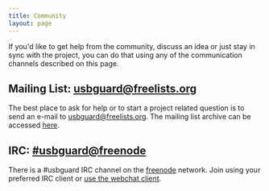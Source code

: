 ```yaml
---
title: Community
layout: page
---
```


If you'd like to get help from the community, discuss an idea or just stay in sync with the project, you can do that using any of the communication channels described on this page.

## Mailing List: [usbguard@freelists.org](https://www.freelists.org/list/usbguard)

The best place to ask for help or to start a project related question is to send an e-mail to [usbguard@freelists.org](mailto:usbguard@freelists.org). The mailing list archive can be accessed [here](https://www.freelists.org/archive/usbguard/).

## IRC: [#usbguard@freenode](https://webchat.freenode.net/?channels=#usbguard)

There is a #usbguard IRC channel on the [freenode](https://www.freenode.org) network. Join using your preferred IRC client or [use the webchat client](https://webchat.freenode.net/?channels=#usbguard).
